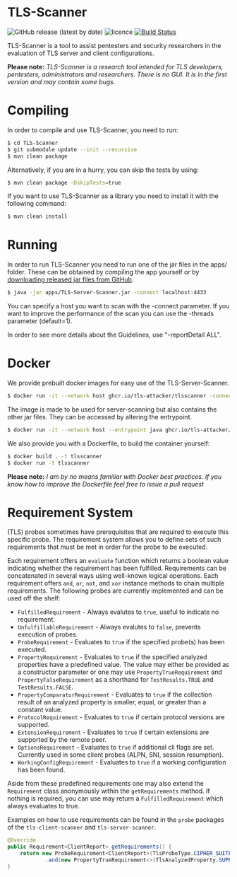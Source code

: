 # TLS-Scanner

![GitHub release (latest by date)](https://img.shields.io/github/v/release/tls-attacker/TLS-Scanner)
![licence](https://img.shields.io/badge/License-Apachev2-brightgreen.svg)
[![Build Status](https://hydrogen.cloud.nds.rub.de/buildStatus/icon.svg?job=TLS-Scanner)](https://hydrogen.cloud.nds.rub.de/job/TLS-Scanner/)

TLS-Scanner is a tool to assist pentesters and security researchers in the evaluation of TLS server and client configurations.

**Please note:**  *TLS-Scanner is a research tool intended for TLS developers, pentesters, administrators and researchers. There is no GUI. It is in the first version and may contain some bugs.*

# Compiling

In order to compile and use TLS-Scanner, you need to run:

```bash
$ cd TLS-Scanner
$ git submodule update --init --recursive
$ mvn clean package

```

Alternatively, if you are in a hurry, you can skip the tests by using:

```bash
$ mvn clean package -DskipTests=true
```

If you want to use TLS-Scanner as a library you need to install it with the following command:

```bash
$ mvn clean install
```

# Running

In order to run TLS-Scanner you need to run one of the jar files in the apps/ folder.
These can be obtained by compiling the app yourself or by
[downloading released jar files from GitHub](https://github.com/tls-attacker/TLS-Scanner/releases).

```bash
$ java -jar apps/TLS-Server-Scanner.jar -connect localhost:4433
```

You can specify a host you want to scan with the -connect parameter. If you want to improve the performance of the scan you can use the -threads parameter (default=1).

In order to see more details about the Guidelines, use "-reportDetail ALL".

# Docker

We provide prebuilt docker images for easy use of the TLS-Server-Scanner.

```bash
$ docker run -it --network host ghcr.io/tls-attacker/tlsscanner -connect localhost:4433
```

The image is made to be used for server-scanning but also contains the other jar files.
They can be accessed by altering the entrypoint.

```bash
$ docker run -it --network host --entrypoint java ghcr.io/tls-attacker/tlsscanner -jar TLS-Client-Scanner.jar
```

We also provide you with a Dockerfile, to build the container yourself:

```bash
$ docker build . -t tlsscanner
$ docker run -t tlsscanner
```

**Please note:**  *I am by no means familiar with Docker best practices. If you know how to improve the Dockerfile
feel free to issue a pull request*

# Requirement System

(TLS) probes sometimes have prerequisites that are required to execute this specific probe. The requirement system allows you to define sets of such requirements that must be met in order for the probe to be executed.

Each requirement offers an `evaluate` function which returns a boolean value indicating whether the requirement has been fulfilled.
Requirements can be concatenated in several ways using well-known logical operations. Each requirement offers `and`, `or`, `not`, and `xor`
instance methods to chain multiple requirements. The following probes are currently implemented and can be used off the shelf:

- `FulfilledRequirement` - Always evalutes to `true`, useful to indicate no requirement.
- `UnfulfillableRequirement` - Always evalutes to `false`, prevents execution of probes.
- `ProbeRequirement` - Evaluates to `true` if the specified probe(s) has been executed.
- `PropertyRequirement` - Evaluates to `true` if the specified analyzed properties have a predefined value. The value may either be provided as a constructor parameter or one may use `PropertyTrueRequirement` and `PropertyFalseRequirement` as a shorthand for `TestResults.TRUE` and `TestResults.FALSE`.
- `PropertyComparatorRequirement` - Evaluates to `true` if the collection result of an analyzed property is smaller, equal, or greater than a constant value.
- `ProtocolRequirement` - Evaluates to `true` if certain protocol versions are supported.
- `ExtensionRequirement` - Evaluates to `true` if certain extensions are supported by the remote peer.
- `OptionsRequirement` - Evaluates to `true` if additional cli flags are set. Currently used in some client probes (ALPN, SNI, session resumption).
- `WorkingConfigRequirement` - Evaluates to `true` if a working configuration has been found.

Aside from these predefined requirements one may also extend the `Requirement` class anonymously within the `getRequirements` method. If nothing is required, you can use may return a `FulfilledRequirement` which always evaluates to true.

Examples on how to use requirements can be found in the `probe` packages of the `tls-client-scanner` and `tls-server-scanner`.

```java
@Override
public Requirement<ClientReport> getRequirements() {
    return new ProbeRequirement<ClientReport>(TlsProbeType.CIPHER_SUITE)
            .and(new PropertyTrueRequirement<>(TlsAnalyzedProperty.SUPPORTS_DHE));
}
```

